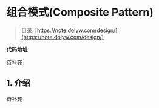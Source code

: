 # 组合模式(Composite Pattern)

> 目录: [https://note.dolyw.com/design/](https://note.dolyw.com/design/)

**代码地址**

待补充

## 1. 介绍

待补充